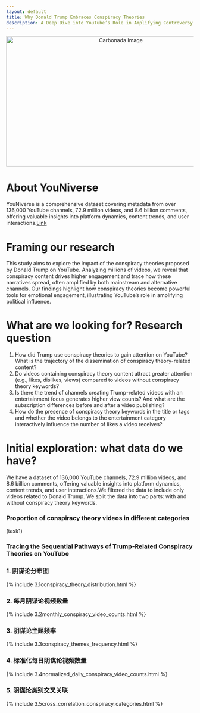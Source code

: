 ```yaml
---
layout: default
title: Why Donald Trump Embraces Conspiracy Theories
description: A Deep Dive into YouTube’s Role in Amplifying Controversy and Captivating Audiences
---
```


<p align="center">
	<a href="https://postimg.cc/V5cJ5Q0t">
  		<img width="600" height="350" src="https://i.postimg.cc/J7sZ6R1p/170421105103-trump-speech-thumb-3-super-tease.jpg" alt="Carbonada Image">
	</a>
</p>





<!-- [![ada-group-project-spaghetti-carbonada.png](https://i.postimg.cc/jdpBkQLG/ada-group-project-spaghetti-carbonada.png)](https://postimg.cc/dL9WhCRB) -->

# About YouNiverse
YouNiverse is a comprehensive dataset covering metadata from over 136,000 YouTube channels, 72.9 million videos, and 8.6 billion comments, offering valuable insights into platform dynamics, content trends, and user interactions.[Link](https://github.com/epfl-dlab/YouNiverse/tree/master)









# Framing our research


This study aims to explore the impact of the conspiracy theories proposed by Donald Trump on YouTube. Analyzing millions of videos, we reveal that conspiracy content drives higher engagement and trace how these narratives spread, often amplified by both mainstream and alternative channels. Our findings highlight how conspiracy theories become powerful tools for emotional engagement, illustrating YouTube’s role in amplifying political influence.





# What are we looking for? Research question


1. How did Trump use conspiracy theories to gain attention on YouTube? What is the trajectory of the dissemination of conspiracy theory-related content?
2. Do videos containing conspiracy theory content attract greater attention (e.g., likes, dislikes, views) compared to videos without conspiracy theory keywords?
3. Is there the trend of channels creating Trump-related videos with an entertainment focus generates higher view counts? And what are the subscription differences before and after a video publishing?
4. How do the presence of conspiracy theory keywords in the title or tags and whether the video belongs to the entertainment category interactively influence the number of likes a video receives?


# Initial exploration: what data do we have?

We have a dataset of 136,000 YouTube channels, 72.9 million videos, and 8.6 billion comments, offering valuable insights into platform dynamics, content trends, and user interactions.We filtered the data to include only videos related to Donald Trump. We split the data into two parts: with and without conspiracy theory keywords.

### Proportion of conspiracy theory videos in different categories
(task1)


### Tracing the Sequential Pathways of Trump-Related Conspiracy Theories on YouTube



### 1. 阴谋论分布图
{% include 3.1conspiracy_theory_distribution.html %}

### 2. 每月阴谋论视频数量
{% include 3.2monthly_conspiracy_video_counts.html %}

### 3. 阴谋论主题频率
{% include 3.3conspiracy_themes_frequency.html %}

### 4. 标准化每日阴谋论视频数量
{% include 3.4normalized_daily_conspiracy_video_counts.html %}

### 5. 阴谋论类别交叉关联
{% include 3.5cross_correlation_conspiracy_categories.html %}

